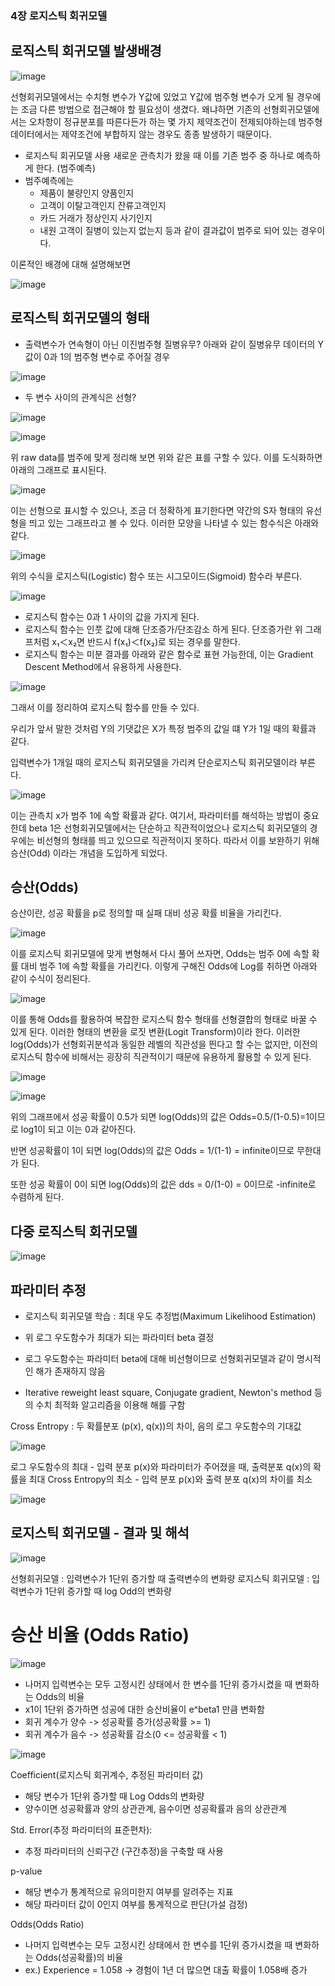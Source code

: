 ### 4장 로지스틱 회귀모델


## 로직스틱 회귀모델 발생배경

![image](https://user-images.githubusercontent.com/79880336/110303310-95d42200-803d-11eb-8e37-5b39332061c0.png)

선형회귀모델에서는 수치형 변수가 Y값에 있었고
Y값에 범주형 변수가 오게 될 경우에는 조금 다른 방법으로 접근해야 할 필요성이 생겼다.
왜냐하면 기존의 선형회귀모델에서는 오차항이 정규분포를 따른다든가 하는 몇 가지 제약조건이 전제되야하는데
범주형 데이터에서는 제약조건에 부합하지 않는 경우도 종종 발생하기 때문이다. 

- 로지스틱 회귀모델 사용
 새로운 관측치가 왔을 때 이를 기존 범주 중 하나로 예측하게 한다. (범주예측)
 - 범주예측에는
    - 제품이 불량인지 양품인지
    - 고객이 이탈고객인지 잔류고객인지
    - 카드 거래가 정상인지 사기인지
    - 내원 고객이 질병이 있는지 없는지
    등과 같이 결과값이 범주로 되어 있는 경우이다.

이론적인 배경에 대해 설명해보면

![image](https://user-images.githubusercontent.com/79880336/110327748-ba3ff680-805d-11eb-8b9b-c147885f285d.png)

## 로직스틱 회귀모델의 형태

- 출력변수가 연속형이 아닌 이진범주형 질병유무?
아래와 같이 질병유무 데이터의 Y값이 0과 1의 범주형 변수로 주어질 경우

![image](https://user-images.githubusercontent.com/79880336/110303539-d7fd6380-803d-11eb-9547-60bfb903c91a.png)

- 두 변수 사이의 관계식은 선형?

![image](https://user-images.githubusercontent.com/79880336/110303552-dc298100-803d-11eb-8603-583e59210145.png)

![image](https://user-images.githubusercontent.com/79880336/110303564-df247180-803d-11eb-8f20-e5027ad8d1d2.png)

위 raw data를 범주에 맞게 정리해 보면 위와 같은 표를 구할 수 있다.
이를 도식화하면 아래의 그래프로 표시된다.

![image](https://user-images.githubusercontent.com/79880336/110303612-ec416080-803d-11eb-9ed3-9a4e7988c728.png)

이는 선형으로 표시할 수 있으나, 
조금 더 정확하게 표기한다면 약간의 S자 형태의 유선형을 띄고 있는 그래프라고 볼 수 있다. 
이러한 모양을 나타낼 수 있는 함수식은 아래와 같다.

![image](https://user-images.githubusercontent.com/79880336/110303686-0418e480-803e-11eb-970b-997dfa400d77.png)

위의 수식을 로지스틱(Logistic) 함수 또는 시그모이드(Sigmoid) 함수라 부른다. 

![image](https://user-images.githubusercontent.com/79880336/110303710-0ed37980-803e-11eb-9fd7-ad86f0afd0b1.png)

- 로지스틱 함수는 0과 1 사이의 값을 가지게 된다.
- 로지스틱 함수는 인풋 값에 대해 단조증가/단조감소 하게 된다. 단조증가란 위 그래프처럼 x₁＜x₂면 반드시 f(x₁)＜f(x₂)로 되는 경우를 말한다.
- 로지스틱 함수는 미분 결과를 아래와 같은 함수로 표현 가능한데, 이는 Gradient Descent Method에서 유용하게 사용한다.

![image](https://user-images.githubusercontent.com/79880336/110303754-1c88ff00-803e-11eb-94ac-ff0ea01b322c.png)

그래서 이를 정리하여 로지스틱 함수를 만들 수 있다.

우리가 앞서 말한 것처럼 Y의 기댓값은 X가 특정 범주의 값일 떄 Y가 1일 때의 확률과 같다.

입력변수가 1개일 때의 로지스틱 회귀모델을 가리켜 단순로지스틱 회귀모델이라 부른다.

![image](https://user-images.githubusercontent.com/79880336/110303782-2579d080-803e-11eb-9f78-684c24e2f838.png)

이는 관측치 x가 범주 1에 속할 확률과 같다. 
여기서, 파라미터를 해석하는 방법이 중요한데 beta 1은 선형회귀모델에서는 단순하고 직관적이었으나 
로지스틱 회귀모델의 경우에는 비선형의 형태를 띄고 있으므로 직관적이지 못하다. 
따라서 이를 보완하기 위해 승산(Odd) 이라는 개념을 도입하게 되었다.

## 승산(Odds)

승산이란, 성공 확률을 p로 정의할 때 실패 대비 성공 확률 비율을 가리킨다.

![image](https://user-images.githubusercontent.com/79880336/110303889-493d1680-803e-11eb-8341-c58663c8e849.png)

이를 로지스틱 회귀모델에 맞게 변형해서 다시 풀어 쓰자면, Odds는 범주 0에 속할 확률 대비 범주 1에 속할 확률을 가리킨다. 이렇게 구해진 Odds에 Log를 취하면 아래와 같이 수식이 정리된다.

![image](https://user-images.githubusercontent.com/79880336/110303939-565a0580-803e-11eb-8e89-59ee38d0b4d3.png)

이를 통해 Odds를 활용하여 복잡한 로지스틱 함수 형태를 선형결합의 형태로 바꿀 수 있게 된다. 
이러한 형태의 변환을 로짓 변환(Logit Transform)이라 한다. 
이러한 log(Odds)가 선형회귀분석과 동일한 레벨의 직관성을 띈다고 할 수는 없지만, 
이전의 로지스틱 함수에 비해서는 굉장히 직관적이기 때문에 유용하게 활용할 수 있게 된다.

![image](https://user-images.githubusercontent.com/79880336/110304008-6a9e0280-803e-11eb-9303-f1d7637ae6fa.png)

![image](https://user-images.githubusercontent.com/79880336/110304040-75589780-803e-11eb-9b1a-2a4b74d0e26d.png)


위의 그래프에서 성공 확률이 0.5가 되면 log(Odds)의 값은 
Odds=0.5/(1-0.5)=1이므로 log1이 되고 이는 0과 같아진다. 

반면 성공확률이 1이 되면 log(Odds)의 값은
Odds = 1/(1-1) = infinite이므로 무한대가 된다.

또한 성공 확률이 0이 되면 log(Odds)의 값은
dds = 0/(1-0) = 0이므로 -infinite로 수렴하게 된다.

## 다중 로직스틱 회귀모델

![image](https://user-images.githubusercontent.com/79880336/110304271-b94b9c80-803e-11eb-8276-eda27acd5a6b.png)

## 파라미터 추정
- 로지스틱 회귀모델 학습 : 최대 우도 추정법(Maximum Likelihood Estimation)


- 위 로그 우도함수가 최대가 되는 파라미터 beta 결정
- 로그 우도함수는 파라미터 beta에 대해 비선형이므로 선형회귀모델과 같이 명시적인 해가 존재하지 않음
- Iterative reweight least square, Conjugate gradient, Newton's method 등의 수치 최적화 알고리즘을 이용해 해를 구함

Cross Entropy : 두 확률분포 (p(x), q(x))의 차이, 음의 로그 우도함수의 기대값

![image](https://user-images.githubusercontent.com/79880336/110304418-eef08580-803e-11eb-8d6a-e1d1cccd9191.png)

로그 우도함수의 최대 - 입력 분포 p(x)와 파라미터가 주어졌을 때, 출력분포 q(x)의 확률을 최대
Cross Entropy의 최소 - 입력 분포 p(x)와 출력 분포 q(x)의 차이를 최소

![image](https://user-images.githubusercontent.com/79880336/110304463-fc0d7480-803e-11eb-8c5c-b0ca93894c32.png)

## 로지스틱 회귀모델 - 결과 및 해석

![image](https://user-images.githubusercontent.com/79880336/110304526-0f204480-803f-11eb-8947-021c1d171e64.png)

선형회귀모델 : 입력변수가 1단위 증가할 때 출력변수의 변화량
로지스틱 회귀모델 : 입력변수가 1단위 증가할 때 log Odd의 변화량

# 승산 비율 (Odds Ratio)

![image](https://user-images.githubusercontent.com/79880336/110304610-24956e80-803f-11eb-9edf-5e7350f35d30.png)

- 나머지 입력변수는 모두 고정시킨 상태에서 한 변수를 1단위 증가시켰을 때 변화하는 Odds의 비율
- x1이 1단위 증가하면 성공에 대한 승산비율이 e^beta1 만큼 변화함
- 회귀 계수가 양수 -> 성공확률 증가(성공확률 >= 1)
- 회귀 계수가 음수 -> 성공확률 감소(0 <= 성공확률 < 1)

![image](https://user-images.githubusercontent.com/79880336/110325801-23723a80-805b-11eb-90ba-e2fe791e8b6a.png)

Coefficient(로지스틱 회귀계수, 추정된 파라미터 값)
- 해당 변수가 1단위 증가할 때 Log Odds의 변화량
- 양수이면 성공확률과 양의 상관관계, 음수이면 성공확률과 음의 상관관계

Std. Error(추정 파라미터의 표준편차):
- 추정 파라미터의 신뢰구간 (구간추정)을 구축할 때 사용

p-value
- 해당 변수가 통계적으로 유의미한지 여부를 알려주는 지표
- 해당 파라미터 값이 0인지 여부를 통계적으로 판단(가설 검정)

Odds(Odds Ratio)
- 나머지 입력변수는 모두 고정시킨 상태에서 한 변수를 1단위 증가시켰을 때 변화하는 Odds(성공확률)의 비율
- ex.) Experience = 1.058 -> 경험이 1년 더 많으면 대출 확률이 1.058배 증가
